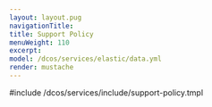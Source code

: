```yaml
---
layout: layout.pug
navigationTitle:
title: Support Policy
menuWeight: 110
excerpt:
model: /dcos/services/elastic/data.yml
render: mustache
---
```


#include /dcos/services/include/support-policy.tmpl
